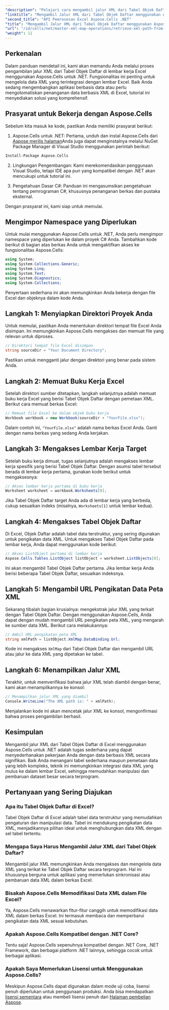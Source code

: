 ```yaml
---
"description": "Pelajari cara mengambil jalur XML dari Tabel Objek Daftar di lembar kerja Excel menggunakan Aspose.Cells untuk .NET. Panduan lengkap ini mencakup setiap langkah."
"linktitle": "Mengambil Jalur XML dari Tabel Objek Daftar menggunakan Aspose.Cells"
"second_title": "API Pemrosesan Excel Aspose.Cells .NET"
"title": "Mengambil Jalur XML dari Tabel Objek Daftar menggunakan Aspose.Cells"
"url": "/id/cells/net/master-xml-map-operations/retrieve-xml-path-from-list-object-table/"
"weight": 11
---
```


## Perkenalan

Dalam panduan mendetail ini, kami akan memandu Anda melalui proses pengambilan jalur XML dari Tabel Objek Daftar di lembar kerja Excel menggunakan Aspose.Cells untuk .NET. Fungsionalitas ini penting untuk mengelola data XML yang terintegrasi dengan lembar Excel. Baik Anda sedang mengembangkan aplikasi berbasis data atau perlu mengotomatiskan penanganan data berbasis XML di Excel, tutorial ini menyediakan solusi yang komprehensif.

## Prasyarat untuk Bekerja dengan Aspose.Cells

Sebelum kita masuk ke kode, pastikan Anda memiliki prasyarat berikut:

1. Aspose.Cells untuk .NET: Pertama, unduh dan instal Aspose.Cells dari [Aspose merilis halaman](https://releases.aspose.com/cells/net/)Anda juga dapat menginstalnya melalui NuGet Package Manager di Visual Studio menggunakan perintah berikut:
```bash
Install-Package Aspose.Cells
```

2. Lingkungan Pengembangan: Kami merekomendasikan penggunaan Visual Studio, tetapi IDE apa pun yang kompatibel dengan .NET akan mencukupi untuk tutorial ini.

3. Pengetahuan Dasar C#: Panduan ini mengasumsikan pengetahuan tentang pemrograman C#, khususnya penanganan berkas dan pustaka eksternal.

Dengan prasyarat ini, kami siap untuk memulai.

## Mengimpor Namespace yang Diperlukan

Untuk mulai menggunakan Aspose.Cells untuk .NET, Anda perlu mengimpor namespace yang diperlukan ke dalam proyek C# Anda. Tambahkan kode berikut di bagian atas berkas Anda untuk mengaktifkan akses ke fungsionalitas Aspose.Cells:

```csharp
using System;
using System.Collections.Generic;
using System.Linq;
using System.Text;
using System.Diagnostics;
using System.Collections;
```

Penyertaan sederhana ini akan memungkinkan Anda bekerja dengan file Excel dan objeknya dalam kode Anda.

## Langkah 1: Menyiapkan Direktori Proyek Anda

Untuk memulai, pastikan Anda menentukan direktori tempat file Excel Anda disimpan. Ini memungkinkan Aspose.Cells mengakses dan memuat file yang relevan untuk diproses.

```csharp
// Direktori tempat file Excel disimpan
string sourceDir = "Your Document Directory";
```

Pastikan untuk mengganti jalur dengan direktori yang benar pada sistem Anda.

## Langkah 2: Memuat Buku Kerja Excel

Setelah direktori sumber ditetapkan, langkah selanjutnya adalah memuat buku kerja Excel yang berisi Tabel Objek Daftar dengan pemetaan XML. Berikut cara memuat berkas Excel:

```csharp
// Memuat file Excel ke dalam objek buku kerja
Workbook workbook = new Workbook(sourceDir + "YourFile.xlsx");
```

Dalam contoh ini, `"YourFile.xlsx"` adalah nama berkas Excel Anda. Ganti dengan nama berkas yang sedang Anda kerjakan.

## Langkah 3: Mengakses Lembar Kerja Target

Setelah buku kerja dimuat, tugas selanjutnya adalah mengakses lembar kerja spesifik yang berisi Tabel Objek Daftar. Dengan asumsi tabel tersebut berada di lembar kerja pertama, gunakan kode berikut untuk mengaksesnya:

```csharp
// Akses lembar kerja pertama di buku kerja
Worksheet worksheet = workbook.Worksheets[0];
```

Jika Tabel Objek Daftar target Anda ada di lembar kerja yang berbeda, cukup sesuaikan indeks (misalnya, `Worksheets[1]` untuk lembar kedua).

## Langkah 4: Mengakses Tabel Objek Daftar

Di Excel, Objek Daftar adalah tabel data terstruktur, yang sering digunakan untuk pengikatan data XML. Untuk mengakses Tabel Objek Daftar pada lembar kerja, Anda dapat menggunakan kode berikut:

```csharp
// Akses ListObject pertama di lembar kerja
Aspose.Cells.Tables.ListObject listObject = worksheet.ListObjects[0];
```

Ini akan mengambil Tabel Objek Daftar pertama. Jika lembar kerja Anda berisi beberapa Tabel Objek Daftar, sesuaikan indeksnya.

## Langkah 5: Mengambil URL Pengikatan Data Peta XML

Sekarang tibalah bagian krusialnya: mengekstrak jalur XML yang terkait dengan Tabel Objek Daftar. Dengan menggunakan Aspose.Cells, Anda dapat dengan mudah mengambil URL pengikatan peta XML, yang mengarah ke sumber data XML. Berikut cara melakukannya:

```csharp
// Ambil URL pengikatan peta XML
string xmlPath = listObject.XmlMap.DataBinding.Url;
```

Kode ini mengakses `XmlMap` dari Tabel Objek Daftar dan mengambil URL atau jalur ke data XML yang dipetakan ke tabel.

## Langkah 6: Menampilkan Jalur XML

Terakhir, untuk memverifikasi bahwa jalur XML telah diambil dengan benar, kami akan menampilkannya ke konsol:

```csharp
// Menampilkan jalur XML yang diambil
Console.WriteLine("The XML path is: " + xmlPath);
```

Menjalankan kode ini akan mencetak jalur XML ke konsol, mengonfirmasi bahwa proses pengambilan berhasil.

## Kesimpulan

Mengambil jalur XML dari Tabel Objek Daftar di Excel menggunakan Aspose.Cells untuk .NET adalah tugas sederhana yang dapat menyederhanakan pekerjaan Anda dengan data berbasis XML secara signifikan. Baik Anda menangani tabel sederhana maupun pemetaan data yang lebih kompleks, teknik ini memungkinkan integrasi data XML yang mulus ke dalam lembar Excel, sehingga memudahkan manipulasi dan pembaruan dataset besar secara terprogram.

## Pertanyaan yang Sering Diajukan

### Apa itu Tabel Objek Daftar di Excel?

Tabel Objek Daftar di Excel adalah tabel data terstruktur yang memudahkan pengaturan dan manipulasi data. Tabel ini mendukung pengikatan data XML, menjadikannya pilihan ideal untuk menghubungkan data XML dengan sel tabel tertentu.

### Mengapa Saya Harus Mengambil Jalur XML dari Tabel Objek Daftar?

Mengambil jalur XML memungkinkan Anda mengakses dan mengelola data XML yang terikat ke Tabel Objek Daftar secara terprogram. Hal ini khususnya berguna untuk aplikasi yang memerlukan sinkronisasi atau pembaruan data XML dalam berkas Excel.

### Bisakah Aspose.Cells Memodifikasi Data XML dalam File Excel?

Ya, Aspose.Cells menawarkan fitur-fitur canggih untuk memodifikasi data XML dalam berkas Excel. Ini termasuk membaca dan memperbarui pengikatan data XML sesuai kebutuhan.

### Apakah Aspose.Cells Kompatibel dengan .NET Core?

Tentu saja! Aspose.Cells sepenuhnya kompatibel dengan .NET Core, .NET Framework, dan berbagai platform .NET lainnya, sehingga cocok untuk berbagai aplikasi.

### Apakah Saya Memerlukan Lisensi untuk Menggunakan Aspose.Cells?

Meskipun Aspose.Cells dapat digunakan dalam mode uji coba, lisensi penuh diperlukan untuk penggunaan produksi. Anda bisa mendapatkan [lisensi sementara](https://purchase.aspose.com/temporary-license/) atau membeli lisensi penuh dari [Halaman pembelian Aspose](https://purchase.aspose.com/buy).